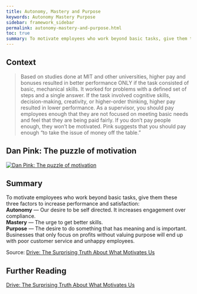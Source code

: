 ```yaml
---
title: Autonomy, Mastery and Purpose
keywords: Autonomy Mastery Purpose
sidebar: framework_sidebar
permalink: autonomy-mastery-and-purpose.html
toc: true
summary: To motivate employees who work beyond basic tasks, give them these three factors to increase performance and satisfaction, Autonomy, Mastery and Purpose.
---
```


## Context
> Based on studies done at MIT and other universities, higher pay and bonuses resulted in better performance ONLY if the task consisted of basic, mechanical skills. It worked for problems with a defined set of steps and a single answer. If the task involved cognitive skills, decision-making, creativity, or higher-order thinking, higher pay resulted in lower performance. As a supervisor, you should pay employees enough that they are not focused on meeting basic needs and feel that they are being paid fairly. If you don’t pay people enough, they won’t be motivated. Pink suggests that you should pay enough “to take the issue of money off the table.”

## Dan Pink: The puzzle of motivation
[![Dan Pink: The puzzle of motivation](http://img.youtube.com/vi/rrkrvAUbU9Y/0.jpg)](https://youtu.be/rrkrvAUbU9Y)

## Summary
To motivate employees who work beyond basic tasks, give them these three factors to increase performance and satisfaction:
<br><b>Autonomy</b> — Our desire to be self directed. It increases engagement over compliance.
<br><b>Mastery</b> — The urge to get better skills.
<br><b>Purpose</b> — The desire to do something that has meaning and is important. Businesses that only focus on profits without valuing purpose will end up with poor customer service and unhappy employees.

Source: [Drive: The Surprising Truth About What Motivates Us](https://en.wikipedia.org/wiki/Drive:_The_Surprising_Truth_About_What_Motivates_Us)

## Further Reading
[Drive: The Surprising Truth About What Motivates Us](https://en.wikipedia.org/wiki/Drive:_The_Surprising_Truth_About_What_Motivates_Us)
